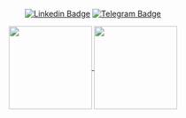 <div align="center">

  [![Linkedin Badge](https://img.shields.io/badge/-Sergey_Chusov-0e76a8?style=flat&labelColor=0e76a8&logo=linkedin&logoColor=white)](https://www.linkedin.com/in/sergey-chusov-699768251/)
  [![Telegram Badge](https://img.shields.io/badge/-Sergey_Chusov-29a9eb?style=flat&labelColor=29a9eb&logo=telegram&logoColor=white)](https://www.linkedin.com/in/sergey-chusov-699768251/)

</div>

<div align="center">

<a href="https://github.com/serge0699/github-readme-stats">
  <img height=150 align="center" src="https://github-readme-stats.vercel.app/api?username=serge0699" />
</a>
<a href="https://github.com/serge0699/convoychat">
  <img height=150 align="center" src="https://github-readme-stats.vercel.app/api/top-langs?username=serge0699&layout=compact&langs_count=5&card_width=380" />
</a>

</div>

<!--
**serge0699/serge0699** is a ✨ _special_ ✨ repository because its `README.md` (this file) appears on your GitHub profile.

Here are some ideas to get you started:

- 🔭 I’m currently working on ...
- 🌱 I’m currently learning ...
- 👯 I’m looking to collaborate on ...
- 🤔 I’m looking for help with ...
- 💬 Ask me about ...
- 📫 How to reach me: ...
- 😄 Pronouns: ...
- ⚡ Fun fact: ...
-->

